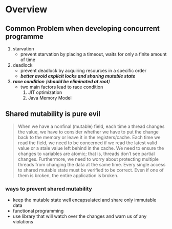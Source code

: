 # Overview

## Common Problem when developing concurrent programme
1. starvation
   - prevent starvation by placing a timeout, waits for only a finite amount of time
2. deadlock
   - prevent deadlock by acquiring resources in a specific order
   - ***better avoid explicit locks and sharing mutable state***
3. ***race condition*** *(**should be eliminated at root**)*
   - two main factors lead to race condition
     1. JIT optimization
     2. Java Memory Model

## Shared mutability is pure evil
> When we have a nonfinal (mutable) field, each time a thread changes the value, we have to consider whether we have to put the change back to the memory or leave it in the registers/cache. Each time we read the field, we need to be concerned if we read the latest valid value or a stale value left behind in the cache. We need to ensure the changes to variables are atomic; that is, threads don’t see partial changes. Furthermore, we need to worry about protecting multiple threads from changing the data at the same time. Every single access to shared mutable state must be verified to be correct. Even if one of them is broken, the entire application is broken.

### ways to prevent shared mutability
- keep the mutable state well encapsulated and share only immutable data
- functional programming
- use library that will watch over the changes and warn us of any violations